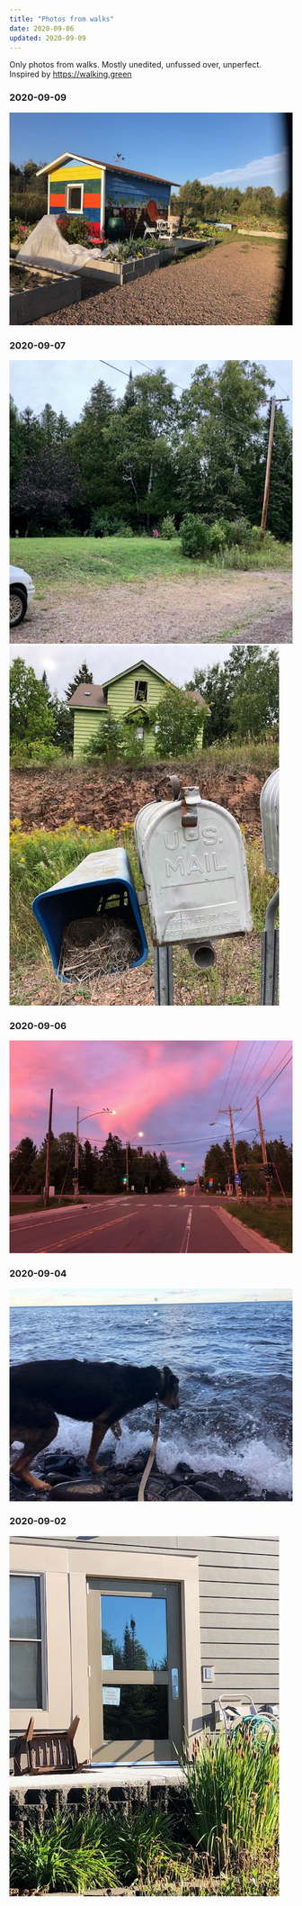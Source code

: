 ```yaml
---
title: "Photos from walks"
date: 2020-09-06
updated: 2020-09-09
---
```

Only photos from walks. Mostly unedited, unfussed over, unperfect.
Inspired by https://walking.green

### 2020-09-09
![](20200909.jpg)

### 2020-09-07
![](20200907.jpg)
![](20200907_1.jpg)

### 2020-09-06
![](20200906.jpg)

### 2020-09-04
![](20200904.jpg)

### 2020-09-02
![](20200902.jpg)
